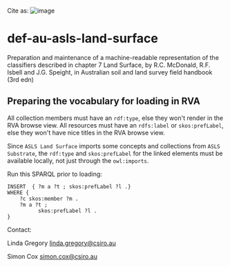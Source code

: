 Cite as: ![image](https://github.com/user-attachments/assets/7290ba1d-9f31-4ac5-836b-8d74ad38abcf)


# def-au-asls-land-surface

Preparation and maintenance of a machine-readable representation of the classifiers described in chapter 7 Land Surface, by R.C. McDonald, R.F. Isbell and J.G. Speight, in Australian soil and land survey field handbook (3rd edn)

## Preparing the vocabulary for loading in RVA

All collection members must have an `rdf:type`, else they won't render in the RVA browse view. 
All resources must have an `rdfs:label` or `skos:prefLabel`, else they won't have nice titles in the RVA browse view. 

Since `ASLS Land Surface` imports some concepts and collections from `ASLS Substrate`, the `rdf:type` and `skos:prefLabel` for the linked elements must be available locally, not just through the `owl:imports`. 

Run this SPARQL prior to loading:
```
INSERT  { ?m a ?t ; skos:prefLabel ?l .}
WHERE {
	?c skos:member ?m . 
	?m a ?t ; 
	      skos:prefLabel ?l .
}
```

Contact: 

Linda Gregory
linda.gregory@csiro.au 

Simon Cox
simon.cox@csiro.au
